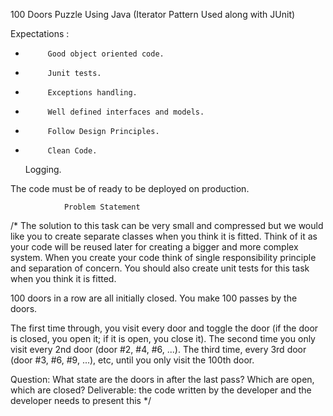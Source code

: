 100 Doors Puzzle Using Java (Iterator Pattern Used along with JUnit) 


Expectations :

-          Good object oriented code.

-          Junit tests.

-          Exceptions handling.

-          Well defined interfaces and models.

-          Follow Design Principles.

-          Clean Code.

    Logging.

 

The code must be of ready to be deployed on production.



				Problem Statement


/*
The solution to this task can be very small and compressed but we would like you 
to create separate classes when you think it is fitted. Think of it as your code
will be reused later for creating a bigger and more complex system. When you 
create your code think of single responsibility principle and separation of concern. 
You should also create unit tests for this task when you think it is fitted.


100 doors in a row are all initially closed. You make 100 passes by the doors. 

The first time through, you visit every door and toggle the door (if the door 
is closed, you open it; if it is open, you close it). The second time you 
only visit every 2nd door (door #2, #4, #6, ...). The third time, every 3rd door 
(door #3, #6, #9, ...), etc, until you only visit the 100th door.


Question: What state are the doors in after the last pass? Which are open, which are closed?
Deliverable: the code written by the developer and the developer needs to present this
*/